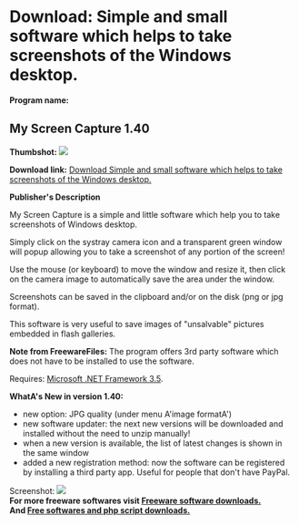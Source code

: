 # Download: Simple and small software which helps to take screenshots of the Windows desktop.

**Program name:**

## My Screen Capture 1.40

  
**Thumbshot:** ![](http://www.freewarefiles.com/screenshot/myscrncap_md.jpg)   
  
**Download link:** [Download Simple and small software which helps to take screenshots of the Windows desktop.](http://freesoftwares.boysofts.com/My-Screen-Capture_program_75202.html)  
  


**Publisher's Description**  
  


My Screen Capture is a simple and little software which help you to take screenshots of Windows desktop. 

Simply click on the systray camera icon and a transparent green window will popup allowing you to take a screenshot of any portion of the screen!

Use the mouse (or keyboard) to move the window and resize it, then click on the camera image to automatically save the area under the window.

Screenshots can be saved in the clipboard and/or on the disk (png or jpg format).

This software is very useful to save images of "unsalvable" pictures embedded in flash galleries.

**Note from FreewareFiles:** The program offers 3rd party software which does not have to be installed to use the software.

Requires: [Microsoft .NET Framework 3.5](http://www.freewarefiles.com/Microsoft-NET-Framework-3_program_31320.html). 

**WhatA's New in version 1.40:**

  * new option: JPG quality (under menu A'image formatA') 
  * new software updater: the next new versions will be downloaded and installed without the need to unzip manually! 
  * when a new version is available, the list of latest changes is shown in the same window 
  * added a new registration method: now the software can be registered by installing a third party app. Useful for people that don't have PayPal. 

  
  
Screenshot: ![](http://www.freewarefiles.com/screenshot/myscrncap.jpg)   
**For more freeware softwares visit [Freeware software downloads.](http://freesoftwares.boysofts.com/)**   
**And [Free softwares and php script downloads.](http://www.boysofts.com/)**

